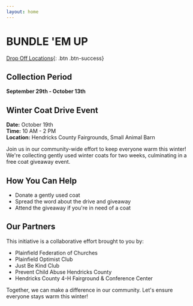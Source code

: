 ```yaml
---
layout: home
---
```

# BUNDLE 'EM UP

[Drop Off Locations](https://bwaite43.github.io/bundleemup.com//dropoff-locations/){: .btn .btn-success}

## Collection Period
**September 29th - October 13th**

## Winter Coat Drive Event
**Date:** October 19th  
**Time:** 10 AM - 2 PM  
**Location:** Hendricks County Fairgrounds, Small Animal Barn

Join us in our community-wide effort to keep everyone warm this winter! We're collecting gently used winter coats for two weeks, culminating in a free coat giveaway event.

## How You Can Help
- Donate a gently used coat
- Spread the word about the drive and giveaway
- Attend the giveaway if you're in need of a coat

## Our Partners
This initiative is a collaborative effort brought to you by:

- Plainfield Federation of Churches
- Plainfield Optimist Club
- Just Be Kind Club
- Prevent Child Abuse Hendricks County
- Hendricks County 4-H Fairground & Conference Center

Together, we can make a difference in our community. Let's ensure everyone stays warm this winter!

<img src="{{ site.url }}/images/beu.png" alt="">
